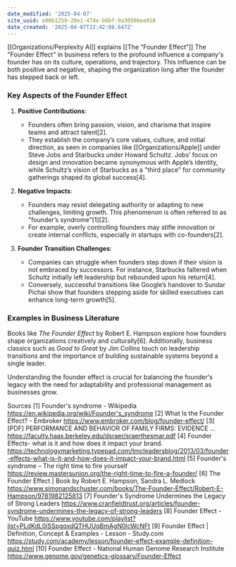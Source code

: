 ```yaml
---
date_modified: '2025-04-07'
site_uuid: e00b1259-20e1-47de-b6bf-9a30506ea918
date_created: '2025-04-07T22:42:08.647Z'
---
```


[[Organizations/Perplexity AI]] explains [[The “Founder Effect”]]
The "Founder Effect" in business refers to the profound influence a company's founder has on its culture, operations, and trajectory. This influence can be both positive and negative, shaping the organization long after the founder has stepped back or left.

### **Key Aspects of the Founder Effect**

1. **Positive Contributions**:
   - Founders often bring passion, vision, and charisma that inspire teams and attract talent[2].
   - They establish the company’s core values, culture, and initial direction, as seen in companies like [[Organizations/Apple]] under Steve Jobs and Starbucks under Howard Schultz. Jobs’ focus on design and innovation became synonymous with Apple’s identity, while Schultz’s vision of Starbucks as a "third place" for community gatherings shaped its global success[4].

2. **Negative Impacts**:
   - Founders may resist delegating authority or adapting to new challenges, limiting growth. This phenomenon is often referred to as "founder’s syndrome"[1][2].
   - For example, overly controlling founders may stifle innovation or create internal conflicts, especially in startups with co-founders[2].

3. **Founder Transition Challenges**:
   - Companies can struggle when founders step down if their vision is not embraced by successors. For instance, Starbucks faltered when Schultz initially left leadership but rebounded upon his return[4].
   - Conversely, successful transitions like Google’s handover to Sundar Pichai show that founders stepping aside for skilled executives can enhance long-term growth[5].

### **Examples in Business Literature**
Books like *The Founder Effect* by Robert E. Hampson explore how founders shape organizations creatively and culturally[6]. Additionally, business classics such as *Good to Great* by Jim Collins touch on leadership transitions and the importance of building sustainable systems beyond a single leader.

Understanding the founder effect is crucial for balancing the founder's legacy with the need for adaptability and professional management as businesses grow.

Sources
[1] Founder's syndrome - Wikipedia https://en.wikipedia.org/wiki/Founder's_syndrome
[2] What Is the Founder Effect? - Embroker https://www.embroker.com/blog/founder-effect/
[3] [PDF] PERFORMANCE AND BEHAVIOR OF FAMILY FIRMS: EVIDENCE ... https://faculty.haas.berkeley.edu/dsraer/sraerthesmar.pdf
[4] Founder Effects- what is it and how does it impact your brand. https://technologymarketing.typepad.com/tmcleadersblog/2013/03/founder-effects-what-is-it-and-how-does-it-impact-your-brand.html
[5] Founder's syndrome – The right time to fire yourself https://review.mastersunion.org/the-right-time-to-fire-a-founder/
[6] The Founder Effect | Book by Robert E. Hampson, Sandra L. Medlock https://www.simonandschuster.com/books/The-Founder-Effect/Robert-E-Hampson/9781982125813
[7] Founder's Syndrome Undermines the Legacy of Strong Leaders https://www.cranfieldtrust.org/articles/founder-syndrome-undermines-the-legacy-of-strong-leaders
[8] Founder Effect - YouTube https://www.youtube.com/playlist?list=PLdKdL0iSSpgqxdQTHUUqBmAgN0lcWcNFt
[9] Founder Effect | Definition, Concept & Examples - Lesson - Study.com https://study.com/academy/lesson/founder-effect-example-definition-quiz.html
[10] Founder Effect - National Human Genome Research Institute https://www.genome.gov/genetics-glossary/Founder-Effect